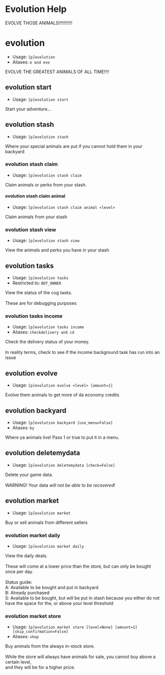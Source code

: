 # Evolution Help

EVOLVE THOSE ANIMALS!!!!!!!!!!!

# evolution
 - Usage: `[p]evolution `
 - Aliases: `e and evo`

EVOLVE THE GREATEST ANIMALS OF ALL TIME!!!!

## evolution start
 - Usage: `[p]evolution start `

Start your adventure...

## evolution stash
 - Usage: `[p]evolution stash `

Where your special animals are put if you cannot hold them in your backyard

### evolution stash claim
 - Usage: `[p]evolution stash claim `

Claim animals or perks from your stash.

#### evolution stash claim animal
 - Usage: `[p]evolution stash claim animal <level> `

Claim animals from your stash

### evolution stash view
 - Usage: `[p]evolution stash view `

View the animals and perks you have in your stash

## evolution tasks
 - Usage: `[p]evolution tasks `
 - Restricted to: `BOT_OWNER`

View the status of the cog tasks.<br/><br/>These are for debugging purposes

### evolution tasks income
 - Usage: `[p]evolution tasks income `
 - Aliases: `checkdelivery and cd`

Check the delivery status of your money.<br/><br/>In reality terms, check to see if the income background task has run into an issue

## evolution evolve
 - Usage: `[p]evolution evolve <level> [amount=1] `

Evolve them animals to get more of da economy credits

## evolution backyard
 - Usage: `[p]evolution backyard [use_menu=False] `
 - Aliases: `by`

Where ya animals live!  Pass 1 or true to put it in a menu.

## evolution deletemydata
 - Usage: `[p]evolution deletemydata [check=False] `

Delete your game data.<br/><br/>WARNING!  Your data *will not be able to be recovered*!

## evolution market
 - Usage: `[p]evolution market `

Buy or sell animals from different sellers

### evolution market daily
 - Usage: `[p]evolution market daily `

View the daily deals.<br/><br/>These will come at a lower price than the store, but can only be bought once per day.<br/><br/>Status guide:<br/>    A: Available to be bought and put in backyard<br/>    B: Already purchased<br/>    S: Available to be bought, but will be put in stash because you either do not have the space for the, or above your level threshold

### evolution market store
 - Usage: `[p]evolution market store [level=None] [amount=1] [skip_confirmation=False] `
 - Aliases: `shop`

Buy animals from the always in-stock store.<br/><br/>While the store will always have animals for sale, you cannot buy above a certain level,<br/>and they will be for a higher price.

